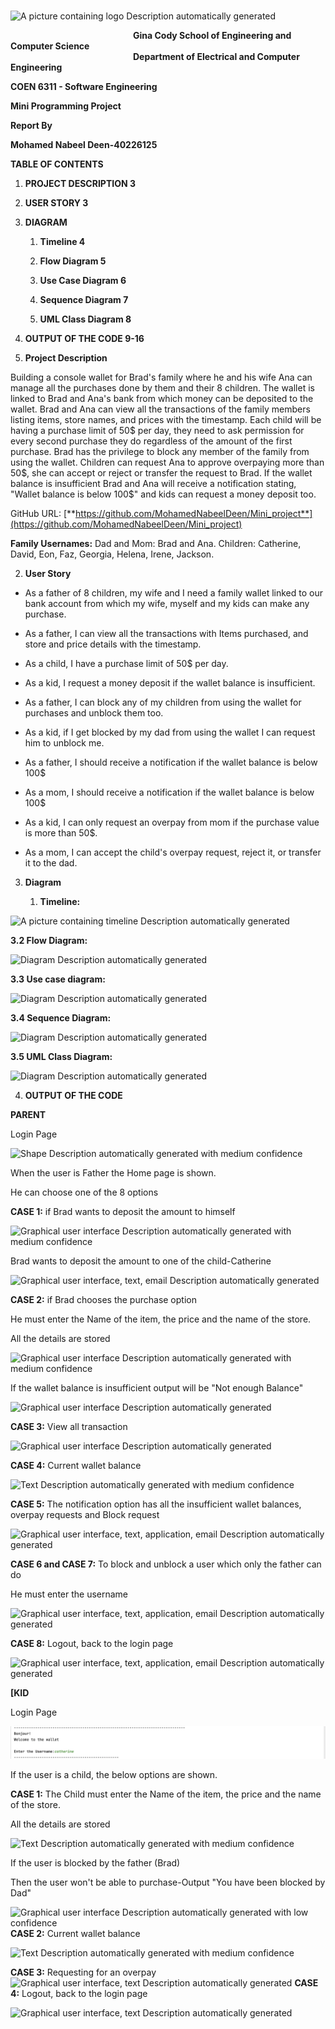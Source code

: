&emsp;&emsp;&emsp;&emsp;&emsp;&emsp;&emsp;&emsp;&emsp;&emsp;&emsp;&emsp;&emsp;&emsp;![A picture containing logo Description automatically
generated](media/image1.png)

&emsp;&emsp;&emsp;&emsp;&emsp;&emsp;&emsp;&emsp;&emsp;&emsp;&emsp;&emsp;&emsp;&emsp;**Gina Cody School of Engineering and Computer Science**
<br>
&emsp;&emsp;&emsp;&emsp;&emsp;&emsp;&emsp;&emsp;&emsp;&emsp;&emsp;&emsp;&emsp;&emsp;**Department of Electrical and Computer Engineering**

**COEN 6311 - Software Engineering**

**Mini Programming Project**

**Report By**

**Mohamed Nabeel Deen-40226125**

**TABLE OF CONTENTS**

1.  **PROJECT DESCRIPTION 3**

2.  **USER STORY 3**

3.  **DIAGRAM**

    1.  **Timeline 4**

    2.  **Flow Diagram 5**

    3.  **Use Case Diagram 6**

    4.  **Sequence Diagram 7**

    5.  **UML Class Diagram 8**

4.  **OUTPUT OF THE CODE 9-16**


1.  **Project Description**

Building a console wallet for Brad's family where he and his wife Ana
can manage all the purchases done by them and their 8 children. The
wallet is linked to Brad and Ana's bank from which money can be
deposited to the wallet. Brad and Ana can view all the transactions of
the family members listing items, store names, and prices with the
timestamp. Each child will be having a purchase limit of 50\$ per day,
they need to ask permission for every second purchase they do regardless
of the amount of the first purchase. Brad has the privilege to block any
member of the family from using the wallet. Children can request Ana to
approve overpaying more than 50\$, she can accept or reject or transfer
the request to Brad. If the wallet balance is insufficient Brad and Ana
will receive a notification stating, "Wallet balance is below 100\$" and
kids can request a money deposit too.

GitHub URL:
[**https://github.com/MohamedNabeelDeen/Mini_project**](https://github.com/MohamedNabeelDeen/Mini_project)

**Family Usernames:** Dad and Mom: Brad and Ana. Children: Catherine,
David, Eon, Faz, Georgia, Helena, Irene, Jackson.

2.  **User Story**

-   As a father of 8 children, my wife and I need a family wallet linked
    to our bank account from which my wife, myself and my kids can make
    any purchase.

-   As a father, I can view all the transactions with Items purchased,
    and store and price details with the timestamp.

-   As a child, I have a purchase limit of 50\$ per day.

-   As a kid, I request a money deposit if the wallet balance is
    insufficient.

-   As a father, I can block any of my children from using the wallet
    for purchases and unblock them too.

-   As a kid, if I get blocked by my dad from using the wallet I can
    request him to unblock me.

-   As a father, I should receive a notification if the wallet balance
    is below 100\$

-   As a mom, I should receive a notification if the wallet balance is
    below 100\$

-   As a kid, I can only request an overpay from mom if the purchase
    value is more than 50\$.

-   As a mom, I can accept the child\'s overpay request, reject it, or
    transfer it to the dad.

3.  **Diagram**

    1.  **Timeline:**

![A picture containing timeline Description automatically
generated](media/image2.png)

**3.2 Flow Diagram:**

![Diagram Description automatically
generated](media/image3.png)

**3.3 Use case diagram:**

![Diagram Description automatically
generated](media/image4.png)

**3.4 Sequence Diagram:**

![Diagram Description automatically
generated](media/image5.png)

**3.5 UML Class Diagram:**

![Diagram Description automatically
generated](media/image6.png)

4.  **OUTPUT OF THE CODE**

**PARENT**

Login Page

![Shape Description automatically generated with medium
confidence](media/image7.png)

When the user is Father the Home page is shown.

He can choose one of the 8 options

**CASE 1:** if Brad wants to deposit the amount to himself

![Graphical user interface Description automatically generated with
medium confidence](media/image8.png)

Brad wants to deposit the amount to one of the child-Catherine

![Graphical user interface, text, email Description automatically
generated](media/image9.png)

**CASE 2:** if Brad chooses the purchase option

He must enter the Name of the item, the price and the name of the store.

All the details are stored

![Graphical user interface Description automatically generated with
medium confidence](media/image10.png)

If the wallet balance is insufficient output will be "Not enough
Balance"

![Graphical user interface Description automatically
generated](media/image11.png)

**CASE 3:** View all transaction

![Graphical user interface Description automatically
generated](media/image12.png)

**CASE 4:** Current wallet balance

![Text Description automatically generated with medium
confidence](media/image13.png)

**CASE 5:** The notification option has all the
insufficient wallet balances, overpay requests and Block request

![Graphical user interface, text, application, email Description
automatically generated](media/image14.png)

**CASE 6 and CASE 7:** To block and unblock a user which
only the father can do

He must enter the username

![Graphical user interface, text, application, email Description
automatically generated](media/image15.png)

**CASE 8:** Logout, back to the login page

![Graphical user interface, text, application, email Description
automatically generated](media/image16.png)

**[KID**

Login Page

![](media/image17.png)

If the user is a child, the below options are shown.

**CASE 1:** The Child must enter the Name of the item, the
price and the name of the store.

All the details are stored

![Text Description automatically generated with medium
confidence](media/image18.png)

If the user is blocked by the father (Brad)

Then the user won't be able to purchase-Output "You have been blocked by
Dad"

![Graphical user interface Description automatically generated with low
confidence](media/image19.png)
**CASE 2:** Current wallet balance

![Text Description automatically generated with medium
confidence](media/image20.png)

**CASE 3:** Requesting for an overpay![Graphical user
interface, text Description automatically
generated](media/image21.png)
**CASE 4:** Logout, back to the login page

![Graphical user interface, text Description automatically
generated](media/image22.png)
